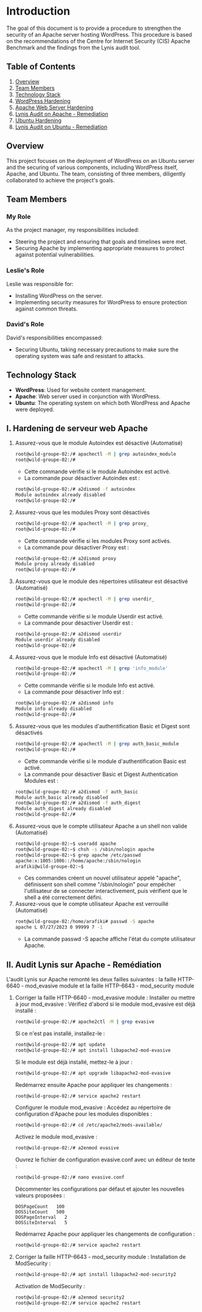 # Introduction

The goal of this document is to provide a procedure to strengthen the security of an Apache server hosting WordPress. This procedure is based on the recommendations of the Centre for Internet Security (CIS) Apache Benchmark and the findings from the Lynis audit tool.

## Table of Contents
1. [Overview](#overview)
2. [Team Members](#team-members)
3. [Technology Stack](#technology-stack)
4. [WordPress Hardening](#wordpress-hardening)
5. [Apache Web Server Hardening](#apache-web-server-hardening)
6. [Lynis Audit on Apache - Remediation](#lynis-audit-on-apache-remediation)
7. [Ubuntu Hardening](#ubuntu-hardening)
8. [Lynis Audit on Ubuntu - Remediation](#lynis-audit-on-ubuntu-remediation)

## Overview

This project focuses on the deployment of WordPress on an Ubuntu server and the securing of various components, including WordPress itself, Apache, and Ubuntu. The team, consisting of three members, diligently collaborated to achieve the project's goals.

## Team Members

### My Role

As the project manager, my responsibilities included:

- Steering the project and ensuring that goals and timelines were met.
- Securing Apache by implementing appropriate measures to protect against potential vulnerabilities.

### Leslie's Role

Leslie was responsible for:

- Installing WordPress on the server.
- Implementing security measures for WordPress to ensure protection against common threats.

### David's Role

David's responsibilities encompassed:

- Securing Ubuntu, taking necessary precautions to make sure the operating system was safe and resistant to attacks.

## Technology Stack

- **WordPress**: Used for website content management.
- **Apache**: Web server used in conjunction with WordPress.
- **Ubuntu**: The operating system on which both WordPress and Apache were deployed.


## I. Hardening de serveur web Apache

1. Assurez-vous que le module Autoindex est désactivé (Automatisé)
    ```bash
    root@wild-groupe-02:/# apachectl -M | grep autoindex_module
    root@wild-groupe-02:/#
    ```
    - Cette commande vérifie si le module Autoindex est activé.
    - La commande pour désactiver Autoindex est : 
    ```bash
    root@wild-groupe-02:/# a2dismod -f autoindex
    Module autoindex already disabled
    root@wild-groupe-02:/#
    ```
2. Assurez-vous que les modules Proxy sont désactivés
    ```bash
    root@wild-groupe-02:/# apachectl -M | grep proxy_
    root@wild-groupe-02:/#
    ```
    - Cette commande vérifie si les modules Proxy sont activés.
    - La commande pour désactiver Proxy est :
    ```bash
    root@wild-groupe-02:/# a2dismod proxy
    Module proxy already disabled
    root@wild-groupe-02:/#
    ```
3. Assurez-vous que le module des répertoires utilisateur est désactivé (Automatisé)
    ```bash
    root@wild-groupe-02:/# apachectl -M | grep userdir_
    root@wild-groupe-02:/#
    ```
    - Cette commande vérifie si le module Userdir est activé. 
    - La commande pour désactiver Userdir est :
    ```bash
    root@wild-groupe-02:/# a2dismod userdir
    Module userdir already disabled
    root@wild-groupe-02:/#
    ```
4. Assurez-vous que le module Info est désactivé (Automatisé)
    ```bash
    root@wild-groupe-02:/# apachectl -M | grep 'info_module'
    root@wild-groupe-02:/#
    ```
    - Cette commande vérifie si le module Info est activé. 
    - La commande pour désactiver Info est :
    ```bash
    root@wild-groupe-02:/# a2dismod info
    Module info already disabled
    root@wild-groupe-02:/#
    ```
5. Assurez-vous que les modules d'authentification Basic et Digest sont désactivés
    ```bash
    root@wild-groupe-02:/# apachectl -M | grep auth_basic_module
    root@wild-groupe-02:/#
    ```
    - Cette commande vérifie si le module d'authentification Basic est activé.
    - La commande pour désactiver Basic et Digest Authentication Modules est :
    ```bash
    root@wild-groupe-02:/# a2dismod -f auth_basic
    Module auth_basic already disabled
    root@wild-groupe-02:/# a2dismod -f auth_digest
    Module auth_digest already disabled
    root@wild-groupe-02:/#
    ```
6. Assurez-vous que le compte utilisateur Apache a un shell non valide (Automatisé)
    ```bash
    root@wild-groupe-02:~$ useradd apache
    root@wild-groupe-02:~$ chsh -s /sbin/nologin apache
    root@wild-groupe-02:~$ grep apache /etc/passwd
    apache:x:1005:1006::/home/apache:/sbin/nologin
    arafiki@wild-groupe-02:~$
    ```
    - Ces commandes créent un nouvel utilisateur appelé "apache", définissent son shell comme "/sbin/nologin" pour empêcher l'utilisateur de se connecter interactivement, puis vérifient que le shell a été correctement défini.
7. Assurez-vous que le compte utilisateur Apache est verrouillé (Automatisé)
    ```bash
    root@wild-groupe-02:/home/arafiki# passwd -S apache
    apache L 07/27/2023 0 99999 7 -1
    ```
    - La commande passwd -S apache affiche l'état du compte utilisateur Apache.

## II. Audit Lynis sur Apache - Remédiation

L'audit Lynis sur Apache remonté les deux failles suivantes :
  la faille HTTP-6640 - mod_evasive module et la faille HTTP-6643 - mod_security module

1. Corriger la faille HTTP-6640 - mod_evasive module : 
    Installer ou mettre à jour mod_evasive : Vérifiez d'abord si le module mod_evasive est déjà installé :
    ```bash
    root@wild-groupe-02:/# apache2ctl -M | grep evasive
    ```
    Si ce n'est pas installé, installez-le :
    ```bash
    root@wild-groupe-02:/# apt update
    root@wild-groupe-02:/# apt install libapache2-mod-evasive
    ```
    Si le module est déjà installé, mettez-le à jour :
    ```bash
    root@wild-groupe-02:/# apt upgrade libapache2-mod-evasive
    ```
    Redémarrez ensuite Apache pour appliquer les changements :
    ```bash
    root@wild-groupe-02:/# service apache2 restart
    ```
    Configurer le module mod_evasive : Accédez au répertoire de configuration d'Apache pour les modules disponibles :
    ```bash
    root@wild-groupe-02:/# cd /etc/apache2/mods-available/
    ```
    Activez le module mod_evasive :
    ```bash
    root@wild-groupe-02:/# a2enmod evasive
    ```
    Ouvrez le fichier de configuration evasive.conf avec un éditeur de texte :
    ```bash
    root@wild-groupe-02:/# nano evasive.conf
    ```
    Décommenter les configurations par défaut et ajouter les nouvelles valeurs proposées :

    ```
    DOSPageCount   100
    DOSSiteCount   500
    DOSPageInterval   2
    DOSSiteInterval   5
    ```
    Redémarrez Apache pour appliquer les changements de configuration :
    ```bash
    root@wild-groupe-02:/# service apache2 restart
    ```
2. Corriger la faille HTTP-6643 - mod_security module :
    Installation de ModSecurity :
    ```bash
    root@wild-groupe-02:/# apt install libapache2-mod-security2
    ```
    Activation de ModSecurity :
    ```bash
    root@wild-groupe-02:/# a2enmod security2
    root@wild-groupe-02:/# service apache2 restart
    ```
